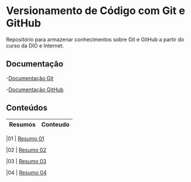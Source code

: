
# Versionamento de Código com Git e GitHub

Repositório para armazenar conhecimentos sobre Git e GitHub a partir do curso da DIO e Internet.

## Documentação
-[Documentação Git](https://git-scm.com/book/en/v2)

-[Documentação GitHub](https://docs.github.com/pt)

## Conteúdos

| Resumos | Conteudo |
|------|---------|

|01 | [Resumo 01](eduardocamilio/dio-resumos-git-github/resumos/resumo01.md)

|02 | [Resumo 02](eduardocamilio/dio-resumos-git-github/resumos/resumo02.md)

|03 | [Resumo 03](eduardocamilio/dio-resumos-git-github/resumos/resumo03.md)

|04 | [Resumo 04](eduardocamilio/dio-resumos-git-github/resumos/resumo04.md)


